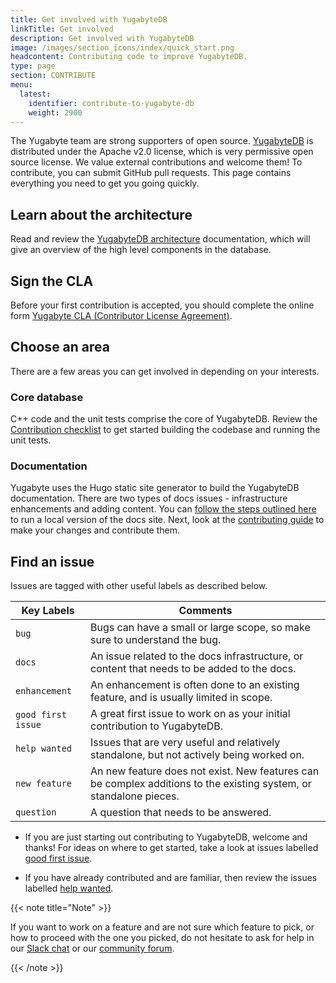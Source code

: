 ```yaml
---
title: Get involved with YugabyteDB
linkTitle: Get involved
description: Get involved with YugabyteDB
image: /images/section_icons/index/quick_start.png
headcontent: Contributing code to improve YugabyteDB.
type: page
section: CONTRIBUTE
menu:
  latest:
    identifier: contribute-to-yugabyte-db
    weight: 2900
---
```


The Yugabyte team are strong supporters of open source. [YugabyteDB](https://github.com/yugabyte/yugabyte-db) is distributed under the Apache v2.0 license, which is very permissive open source license. We value external contributions and welcome them! To contribute, you can submit GitHub pull requests. This page contains everything you need to get you going quickly.

## Learn about the architecture

Read and review the [YugabyteDB architecture](../architecture/) documentation, which will give an overview of the high level components in the database.

## Sign the CLA

Before your first contribution is accepted, you should complete the online form [Yugabyte CLA (Contributor License Agreement)](https://docs.google.com/forms/d/11hn-vBGhOZRunclC3NKmSX1cvQVrU--r0ldDLqasRIo/edit).

## Choose an area

There are a few areas you can get involved in depending on your interests.

### Core database

C++ code and the unit tests comprise the core of YugabyteDB. Review the [Contribution checklist](core-database/checklist) to get started building the codebase and running the unit tests.

### Documentation

Yugabyte uses the Hugo static site generator to build the YugabyteDB documentation. There are two types of docs issues - infrastructure enhancements and adding content. You can [follow the steps outlined here](https://github.com/yugabyte/docs) to run a local version of the docs site. Next, look at the [contributing guide](https://github.com/yugabyte/docs/blob/master/CONTRIBUTING.md) to make your changes and contribute them.

## Find an issue

Issues are tagged with other useful labels as described below.

| Key Labels         |  Comments      |
| ------------------ | -------------- |
| `bug`              | Bugs can have a small or large scope, so make sure to understand the bug. |
| `docs`             | An issue related to the docs infrastructure, or content that needs to be added to the docs. |
| `enhancement`      | An enhancement is often done to an existing feature, and is usually limited in scope. |
| `good first issue` | A great first issue to work on as your initial contribution to YugabyteDB. |
| `help wanted`      | Issues that are very useful and relatively standalone, but not actively being worked on. |
| `new feature`      | An new feature does not exist. New features can be complex additions to the existing system, or standalone pieces. |
| `question`         | A question that needs to be answered. |

* If you are just starting out contributing to YugabyteDB, welcome and thanks! For ideas on where to get started, take a look at issues labelled [good first issue](https://github.com/yugabyte/yugabyte-db/issues?q=is%3Aopen+is%3Aissue+label%3A%22good+first+issue%22).

* If you have already contributed and are familiar, then review the issues labelled [help wanted](https://github.com/yugabyte/yugabyte-db/issues?q=is%3Aopen+is%3Aissue+label%3A%22help+wanted%22).

{{< note title="Note" >}}

If you want to work on a feature and are not sure which feature to pick, or how to proceed with the one you picked, do not hesitate to ask for help in our [Slack chat](https://www.yugabyte.com/slack) or our [community forum](https://forum.yugabyte.com/).

{{< /note >}}
